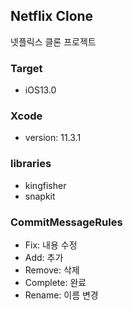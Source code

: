 ## Netflix Clone

넷플릭스 클론 프로젝트



### Target

- iOS13.0



### Xcode

- version: 11.3.1



###  libraries

- kingfisher
- snapkit



### CommitMessageRules

- Fix: 내용 수정
- Add: 추가
- Remove: 삭제
- Complete: 완료
- Rename: 이름 변경



